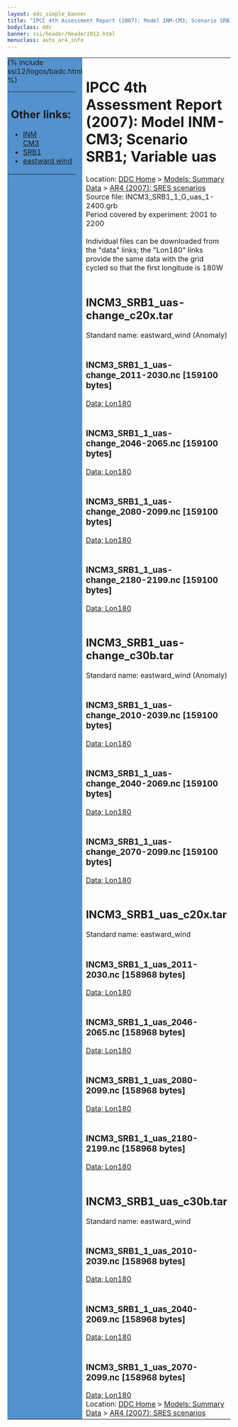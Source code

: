 ```yaml
---
layout: ddc_simple_banner
title: "IPCC 4th Assessment Report (2007): Model INM-CM3; Scenario SRB1; Variable uas"
bodyclass: ddc
banner: ssi/header/Header2012.html
menuclass: auto_ar4_info
---
```



<table width="100%" border="0" cellspacing="0" cellpadding="0" style="border-collapse: collapse;">
<tr style="margin:0;padding:0;border:0;">
<td style="margin:0;padding:0;border:0;height:1pt;width:150pt;background:#5492CD;" valign="top" >

<div id="lh-col2" class="auto_ar4_info">
<table class="menumain" bgcolor="#5492CD" cellspacing="0" width="100%" border="0">
<tr><td>
<h2> Other links:</h2>
<ul>
<li><a href="/auto/ar4/model-INM-CM3.html">INM<br/>CM3</a></li>
<li><a href="/auto/ar4/scenario-SRB1.html">SRB1</a></li>
<li><a href="/auto/ar4/var-eastward_wind.html">eastward wind</a></li>
</ul>
</td></tr>
{% include ssi12/logos/badc.html %}
</table>
</div>
</td>
<td><h1>IPCC 4th Assessment Report (2007): Model INM-CM3; Scenario SRB1; Variable uas</h1>

<!-- Breadcrumb1 -->
<div id="breadcrumb1" align="left">
Location: <a href="/index.html">DDC Home</a> > <a href="/sim/gcm_clim/">Models: Summary Data</a>
> <a href="/sim/gcm_clim/SRES_AR4/index.html">AR4 (2007): SRES scenarios</a>
</div>
<!-- End of Breadcrumb1 -->Source file: INCM3_SRB1_1_G_uas_1-2400.grb
<br/>
Period covered by experiment: 2001 to 2200<br/>
<br/>Individual files can be downloaded from the "data" links; the "Lon180" links provide the same data
         with the grid cycled so that the first longitude is 180W<br/>
<br/><h2>INCM3_SRB1_uas-change_c20x.tar</h2>
Standard name: eastward_wind (Anomaly)<br>
<br/><h3>INCM3_SRB1_1_uas-change_2011-2030.nc [159100 bytes]</h3>
<a href="http://apps.ipcc-data.org/cgi-bin/downl/ar4_nc/uas/INCM3_SRB1_1_uas-change_2011-2030.nc">Data; </a><a href="http://apps.ipcc-data.org/cgi-bin/downl/ar4_nc/uas/INCM3_SRB1_1_uas-change_2011-2030.cyto180.nc"> Lon180</a><br/>
<br/><h3>INCM3_SRB1_1_uas-change_2046-2065.nc [159100 bytes]</h3>
<a href="http://apps.ipcc-data.org/cgi-bin/downl/ar4_nc/uas/INCM3_SRB1_1_uas-change_2046-2065.nc">Data; </a><a href="http://apps.ipcc-data.org/cgi-bin/downl/ar4_nc/uas/INCM3_SRB1_1_uas-change_2046-2065.cyto180.nc"> Lon180</a><br/>
<br/><h3>INCM3_SRB1_1_uas-change_2080-2099.nc [159100 bytes]</h3>
<a href="http://apps.ipcc-data.org/cgi-bin/downl/ar4_nc/uas/INCM3_SRB1_1_uas-change_2080-2099.nc">Data; </a><a href="http://apps.ipcc-data.org/cgi-bin/downl/ar4_nc/uas/INCM3_SRB1_1_uas-change_2080-2099.cyto180.nc"> Lon180</a><br/>
<br/><h3>INCM3_SRB1_1_uas-change_2180-2199.nc [159100 bytes]</h3>
<a href="http://apps.ipcc-data.org/cgi-bin/downl/ar4_nc/uas/INCM3_SRB1_1_uas-change_2180-2199.nc">Data; </a><a href="http://apps.ipcc-data.org/cgi-bin/downl/ar4_nc/uas/INCM3_SRB1_1_uas-change_2180-2199.cyto180.nc"> Lon180</a><br/>
<br/><h2>INCM3_SRB1_uas-change_c30b.tar</h2>
Standard name: eastward_wind (Anomaly)<br>
<br/><h3>INCM3_SRB1_1_uas-change_2010-2039.nc [159100 bytes]</h3>
<a href="http://apps.ipcc-data.org/cgi-bin/downl/ar4_nc/uas/INCM3_SRB1_1_uas-change_2010-2039.nc">Data; </a><a href="http://apps.ipcc-data.org/cgi-bin/downl/ar4_nc/uas/INCM3_SRB1_1_uas-change_2010-2039.cyto180.nc"> Lon180</a><br/>
<br/><h3>INCM3_SRB1_1_uas-change_2040-2069.nc [159100 bytes]</h3>
<a href="http://apps.ipcc-data.org/cgi-bin/downl/ar4_nc/uas/INCM3_SRB1_1_uas-change_2040-2069.nc">Data; </a><a href="http://apps.ipcc-data.org/cgi-bin/downl/ar4_nc/uas/INCM3_SRB1_1_uas-change_2040-2069.cyto180.nc"> Lon180</a><br/>
<br/><h3>INCM3_SRB1_1_uas-change_2070-2099.nc [159100 bytes]</h3>
<a href="http://apps.ipcc-data.org/cgi-bin/downl/ar4_nc/uas/INCM3_SRB1_1_uas-change_2070-2099.nc">Data; </a><a href="http://apps.ipcc-data.org/cgi-bin/downl/ar4_nc/uas/INCM3_SRB1_1_uas-change_2070-2099.cyto180.nc"> Lon180</a><br/>
<br/><h2>INCM3_SRB1_uas_c20x.tar</h2>
Standard name: eastward_wind<br>
<br/><h3>INCM3_SRB1_1_uas_2011-2030.nc [158968 bytes]</h3>
<a href="http://apps.ipcc-data.org/cgi-bin/downl/ar4_nc/uas/INCM3_SRB1_1_uas_2011-2030.nc">Data; </a><a href="http://apps.ipcc-data.org/cgi-bin/downl/ar4_nc/uas/INCM3_SRB1_1_uas_2011-2030.cyto180.nc"> Lon180</a><br/>
<br/><h3>INCM3_SRB1_1_uas_2046-2065.nc [158968 bytes]</h3>
<a href="http://apps.ipcc-data.org/cgi-bin/downl/ar4_nc/uas/INCM3_SRB1_1_uas_2046-2065.nc">Data; </a><a href="http://apps.ipcc-data.org/cgi-bin/downl/ar4_nc/uas/INCM3_SRB1_1_uas_2046-2065.cyto180.nc"> Lon180</a><br/>
<br/><h3>INCM3_SRB1_1_uas_2080-2099.nc [158968 bytes]</h3>
<a href="http://apps.ipcc-data.org/cgi-bin/downl/ar4_nc/uas/INCM3_SRB1_1_uas_2080-2099.nc">Data; </a><a href="http://apps.ipcc-data.org/cgi-bin/downl/ar4_nc/uas/INCM3_SRB1_1_uas_2080-2099.cyto180.nc"> Lon180</a><br/>
<br/><h3>INCM3_SRB1_1_uas_2180-2199.nc [158968 bytes]</h3>
<a href="http://apps.ipcc-data.org/cgi-bin/downl/ar4_nc/uas/INCM3_SRB1_1_uas_2180-2199.nc">Data; </a><a href="http://apps.ipcc-data.org/cgi-bin/downl/ar4_nc/uas/INCM3_SRB1_1_uas_2180-2199.cyto180.nc"> Lon180</a><br/>
<br/><h2>INCM3_SRB1_uas_c30b.tar</h2>
Standard name: eastward_wind<br>
<br/><h3>INCM3_SRB1_1_uas_2010-2039.nc [158968 bytes]</h3>
<a href="http://apps.ipcc-data.org/cgi-bin/downl/ar4_nc/uas/INCM3_SRB1_1_uas_2010-2039.nc">Data; </a><a href="http://apps.ipcc-data.org/cgi-bin/downl/ar4_nc/uas/INCM3_SRB1_1_uas_2010-2039.cyto180.nc"> Lon180</a><br/>
<br/><h3>INCM3_SRB1_1_uas_2040-2069.nc [158968 bytes]</h3>
<a href="http://apps.ipcc-data.org/cgi-bin/downl/ar4_nc/uas/INCM3_SRB1_1_uas_2040-2069.nc">Data; </a><a href="http://apps.ipcc-data.org/cgi-bin/downl/ar4_nc/uas/INCM3_SRB1_1_uas_2040-2069.cyto180.nc"> Lon180</a><br/>
<br/><h3>INCM3_SRB1_1_uas_2070-2099.nc [158968 bytes]</h3>
<a href="http://apps.ipcc-data.org/cgi-bin/downl/ar4_nc/uas/INCM3_SRB1_1_uas_2070-2099.nc">Data; </a><a href="http://apps.ipcc-data.org/cgi-bin/downl/ar4_nc/uas/INCM3_SRB1_1_uas_2070-2099.cyto180.nc"> Lon180</a><br/>
<!-- Breadcrumb2 -->
<div id="breadcrumb2" align="left">
Location: <a href="/index.html">DDC Home</a> > <a href="/sim/gcm_clim/">Models: Summary Data</a>
> <a href="/sim/gcm_clim/SRES_AR4/index.html">AR4 (2007): SRES scenarios</a>
</div>
<!-- End of Breadcrumb2 --></td></tr></table>
